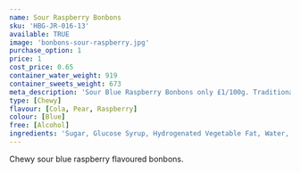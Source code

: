 ```yaml
---
name: Sour Raspberry Bonbons
sku: 'HBG-JR-016-13'
available: TRUE
image: 'bonbons-sour-raspberry.jpg'
purchase_option: 1
price: 1
cost_price: 0.65
container_water_weight: 919
container_sweets_weight: 673
meta_description: 'Sour Blue Raspberry Bonbons only £1/100g. Traditional sweets and more at Humbugs Confectionery Store. Specialists in satisfying your sweet tooth!'
type: [Chewy]
flavour: [Cola, Pear, Raspberry]
colour: [Blue]
free: [Alcohol]
ingredients: 'Sugar, Glucose Syrup, Hydrogenated Vegetable Fat, Water, Dextrose, Citric Acid, Sorbitol, Flavouring, Gelatine, Emulsifier: E473, Colour: E133'
---
```

Chewy sour blue raspberry flavoured bonbons.